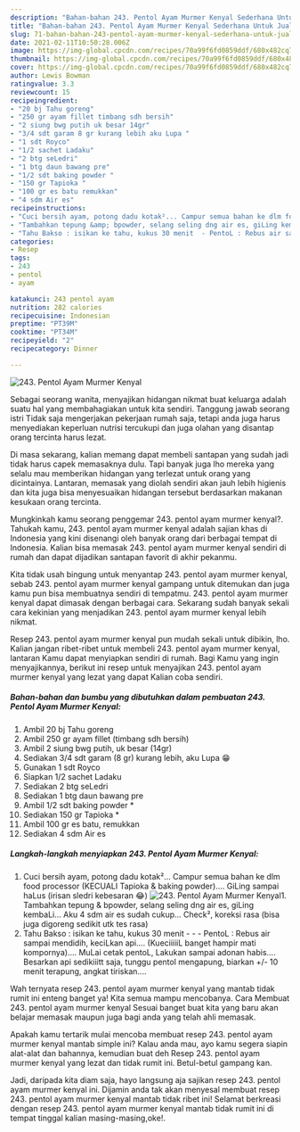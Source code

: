 ```yaml
---
description: "Bahan-bahan 243. Pentol Ayam Murmer Kenyal Sederhana Untuk Jualan"
title: "Bahan-bahan 243. Pentol Ayam Murmer Kenyal Sederhana Untuk Jualan"
slug: 71-bahan-bahan-243-pentol-ayam-murmer-kenyal-sederhana-untuk-jualan
date: 2021-02-11T10:50:28.006Z
image: https://img-global.cpcdn.com/recipes/70a99f6fd0859ddf/680x482cq70/243-pentol-ayam-murmer-kenyal-foto-resep-utama.jpg
thumbnail: https://img-global.cpcdn.com/recipes/70a99f6fd0859ddf/680x482cq70/243-pentol-ayam-murmer-kenyal-foto-resep-utama.jpg
cover: https://img-global.cpcdn.com/recipes/70a99f6fd0859ddf/680x482cq70/243-pentol-ayam-murmer-kenyal-foto-resep-utama.jpg
author: Lewis Bowman
ratingvalue: 3.3
reviewcount: 15
recipeingredient:
- "20 bj Tahu goreng"
- "250 gr ayam fillet timbang sdh bersih"
- "2 siung bwg putih uk besar 14gr"
- "3/4 sdt garam 8 gr kurang lebih aku Lupa "
- "1 sdt Royco"
- "1/2 sachet Ladaku"
- "2 btg seLedri"
- "1 btg daun bawang pre"
- "1/2 sdt baking powder "
- "150 gr Tapioka "
- "100 gr es batu remukkan"
- "4 sdm Air es"
recipeinstructions:
- "Cuci bersih ayam, potong dadu kotak²... Campur semua bahan ke dlm food processor (KECUALI Tapioka &amp; baking powder).... GiLing sampai haLus (irisan sledri kebesaran 😂)"
- "Tambahkan tepung &amp; bpowder, selang seling dng air es, giLing kembaLi... Aku 4 sdm air es sudah cukup... Check², koreksi rasa (bisa juga digoreng sedikit utk tes rasa)"
- "Tahu Bakso : isikan ke tahu, kukus 30 menit  - PentoL : Rebus air sampai mendidih, keciLkan api.... (KueciiiiiL banget hampir mati kompornya).... MuLai cetak pentoL, Lakukan sampai adonan habis.... Besarkan api sedikiiitt saja, tunggu pentol mengapung, biarkan +/- 10 menit terapung, angkat tiriskan...."
categories:
- Resep
tags:
- 243
- pentol
- ayam

katakunci: 243 pentol ayam 
nutrition: 282 calories
recipecuisine: Indonesian
preptime: "PT39M"
cooktime: "PT34M"
recipeyield: "2"
recipecategory: Dinner

---
```



![243. Pentol Ayam Murmer Kenyal](https://img-global.cpcdn.com/recipes/70a99f6fd0859ddf/680x482cq70/243-pentol-ayam-murmer-kenyal-foto-resep-utama.jpg)

Sebagai seorang wanita, menyajikan hidangan nikmat buat keluarga adalah suatu hal yang membahagiakan untuk kita sendiri. Tanggung jawab seorang istri Tidak saja mengerjakan pekerjaan rumah saja, tetapi anda juga harus menyediakan keperluan nutrisi tercukupi dan juga olahan yang disantap orang tercinta harus lezat.

Di masa  sekarang, kalian memang dapat membeli santapan yang sudah jadi tidak harus capek memasaknya dulu. Tapi banyak juga lho mereka yang selalu mau memberikan hidangan yang terlezat untuk orang yang dicintainya. Lantaran, memasak yang diolah sendiri akan jauh lebih higienis dan kita juga bisa menyesuaikan hidangan tersebut berdasarkan makanan kesukaan orang tercinta. 



Mungkinkah kamu seorang penggemar 243. pentol ayam murmer kenyal?. Tahukah kamu, 243. pentol ayam murmer kenyal adalah sajian khas di Indonesia yang kini disenangi oleh banyak orang dari berbagai tempat di Indonesia. Kalian bisa memasak 243. pentol ayam murmer kenyal sendiri di rumah dan dapat dijadikan santapan favorit di akhir pekanmu.

Kita tidak usah bingung untuk menyantap 243. pentol ayam murmer kenyal, sebab 243. pentol ayam murmer kenyal gampang untuk ditemukan dan juga kamu pun bisa membuatnya sendiri di tempatmu. 243. pentol ayam murmer kenyal dapat dimasak dengan berbagai cara. Sekarang sudah banyak sekali cara kekinian yang menjadikan 243. pentol ayam murmer kenyal lebih nikmat.

Resep 243. pentol ayam murmer kenyal pun mudah sekali untuk dibikin, lho. Kalian jangan ribet-ribet untuk membeli 243. pentol ayam murmer kenyal, lantaran Kamu dapat menyiapkan sendiri di rumah. Bagi Kamu yang ingin menyajikannya, berikut ini resep untuk menyajikan 243. pentol ayam murmer kenyal yang lezat yang dapat Kalian coba sendiri.

<!--inarticleads1-->

##### Bahan-bahan dan bumbu yang dibutuhkan dalam pembuatan 243. Pentol Ayam Murmer Kenyal:

1. Ambil 20 bj Tahu goreng
1. Ambil 250 gr ayam fillet (timbang sdh bersih)
1. Ambil 2 siung bwg putih, uk besar (14gr)
1. Sediakan 3/4 sdt garam (8 gr) kurang lebih, aku Lupa 😁
1. Gunakan 1 sdt Royco
1. Siapkan 1/2 sachet Ladaku
1. Sediakan 2 btg seLedri
1. Sediakan 1 btg daun bawang pre
1. Ambil 1/2 sdt baking powder *
1. Sediakan 150 gr Tapioka *
1. Ambil 100 gr es batu, remukkan
1. Sediakan 4 sdm Air es




<!--inarticleads2-->

##### Langkah-langkah menyiapkan 243. Pentol Ayam Murmer Kenyal:

1. Cuci bersih ayam, potong dadu kotak²... Campur semua bahan ke dlm food processor (KECUALI Tapioka &amp; baking powder).... GiLing sampai haLus (irisan sledri kebesaran 😂)
<img src="https://img-global.cpcdn.com/steps/1f282f9a5ad31c02/160x128cq70/243-pentol-ayam-murmer-kenyal-langkah-memasak-1-foto.jpg" alt="243. Pentol Ayam Murmer Kenyal">1. Tambahkan tepung &amp; bpowder, selang seling dng air es, giLing kembaLi... Aku 4 sdm air es sudah cukup... Check², koreksi rasa (bisa juga digoreng sedikit utk tes rasa)
1. Tahu Bakso : isikan ke tahu, kukus 30 menit -  - - PentoL : Rebus air sampai mendidih, keciLkan api.... (KueciiiiiL banget hampir mati kompornya).... MuLai cetak pentoL, Lakukan sampai adonan habis.... Besarkan api sedikiiitt saja, tunggu pentol mengapung, biarkan +/- 10 menit terapung, angkat tiriskan....




Wah ternyata resep 243. pentol ayam murmer kenyal yang mantab tidak rumit ini enteng banget ya! Kita semua mampu mencobanya. Cara Membuat 243. pentol ayam murmer kenyal Sesuai banget buat kita yang baru akan belajar memasak maupun juga bagi anda yang telah ahli memasak.

Apakah kamu tertarik mulai mencoba membuat resep 243. pentol ayam murmer kenyal mantab simple ini? Kalau anda mau, ayo kamu segera siapin alat-alat dan bahannya, kemudian buat deh Resep 243. pentol ayam murmer kenyal yang lezat dan tidak rumit ini. Betul-betul gampang kan. 

Jadi, daripada kita diam saja, hayo langsung aja sajikan resep 243. pentol ayam murmer kenyal ini. Dijamin anda tak akan menyesal membuat resep 243. pentol ayam murmer kenyal mantab tidak ribet ini! Selamat berkreasi dengan resep 243. pentol ayam murmer kenyal mantab tidak rumit ini di tempat tinggal kalian masing-masing,oke!.

